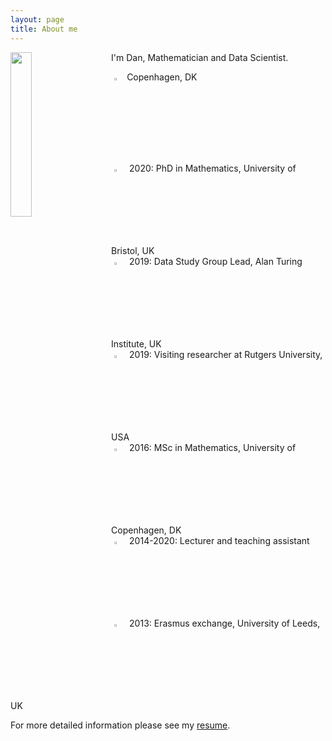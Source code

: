 ```yaml
---
layout: page
title: About me
---
```


<img align="left" src="{{ site.baseurl }}/img/2mt.jpg" style="width:26%; margin-right:30px">

I'm Dan, Mathematician and Data Scientist.

<img src="{{ site.baseurl }}/img/icon-home.png" style="margin:5px; width:3%">Copenhagen, DK<br>
<!--![alt](img/icon-briefcase.png) TBA<br>-->
<img src="{{ site.baseurl }}/img/icon-student.png" style="margin:5px; width:3%"> 2020: PhD in Mathematics, University of Bristol, UK<br>
<img src="{{ site.baseurl }}/img/icon-data.png" style="margin:5px; width:3%"> 2019: Data Study Group Lead, Alan Turing Institute, UK<br>
<img src="{{ site.baseurl }}/img/icon-physics.png" style="margin:5px; width:3%"> 2019: Visiting researcher at Rutgers University, USA<br>
<img src="{{ site.baseurl }}/img/icon-degree.png" style="margin:5px; width:3%"> 2016: MSc in Mathematics, University of Copenhagen, DK<br>
<img src="{{ site.baseurl }}/img/icon-teaching.png" style="margin:5px; width:3%"> 2014-2020: Lecturer and teaching assistant<br>
<img src="{{ site.baseurl }}/img/icon-airplane.png" style="margin:5px; width:3%"> 2013: Erasmus exchange, University of Leeds, UK<br>

For more detailed information please see my [resume](/img/resume.pdf).
